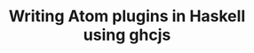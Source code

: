 ---
title: Writing Atom plugins in Haskell using ghcjs
url: http://edsko.net/2015/02/14/atom-haskell/
authors:
- Edsko de Vries
type: article
tags:
- GHCJS
doHaskell-type: blog post
dohaskell-year: 2015
---
